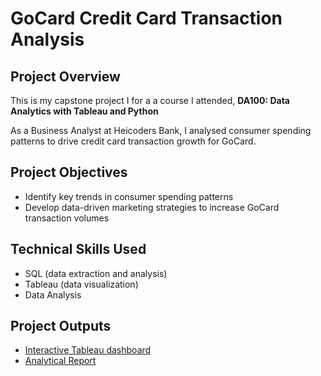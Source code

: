 # GoCard Credit Card Transaction Analysis

## Project Overview
This is my capstone project I for a a course I attended, **DA100: Data Analytics with Tableau and Python**

As a Business Analyst at Heicoders Bank, I analysed consumer spending patterns to drive credit card transaction growth for GoCard.

## Project Objectives
* Identify key trends in consumer spending patterns
* Develop data-driven marketing strategies to increase GoCard transaction volumes

## Technical Skills Used
* SQL (data extraction and analysis)
* Tableau (data visualization)
* Data Analysis

## Project Outputs
* [Interactive Tableau dashboard](https://public.tableau.com/app/profile/hann.danish/viz/DA100CapstoneProjectHannDanish/GoCardSpendAnalysisDashboard?publish=yes)
* [Analytical Report](https://docs.google.com/document/d/1iQnf-t2mU_0LNXika1OQUrq3Ez1zbFou/edit?usp=sharing&ouid=105160329189682211652&rtpof=true&sd=true)

  
